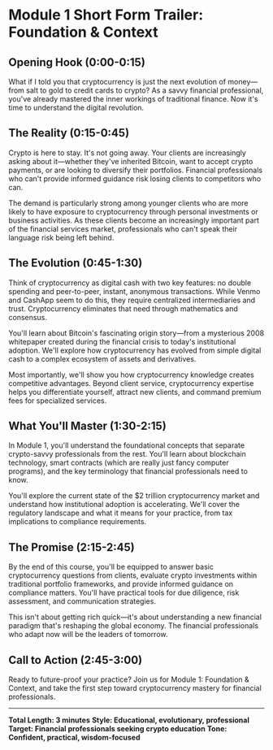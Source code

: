 # Module 1 Short Form Trailer: Foundation & Context

## Opening Hook (0:00-0:15)

What if I told you that cryptocurrency is just the next evolution of money—from salt to gold to credit cards to crypto? As a savvy financial professional, you've already mastered the inner workings of traditional finance. Now it's time to understand the digital revolution.

## The Reality (0:15-0:45)

Crypto is here to stay. It's not going away. Your clients are increasingly asking about it—whether they've inherited Bitcoin, want to accept crypto payments, or are looking to diversify their portfolios. Financial professionals who can't provide informed guidance risk losing clients to competitors who can.

The demand is particularly strong among younger clients who are more likely to have exposure to cryptocurrency through personal investments or business activities. As these clients become an increasingly important part of the financial services market, professionals who can't speak their language risk being left behind.

## The Evolution (0:45-1:30)

Think of cryptocurrency as digital cash with two key features: no double spending and peer-to-peer, instant, anonymous transactions. While Venmo and CashApp seem to do this, they require centralized intermediaries and trust. Cryptocurrency eliminates that need through mathematics and consensus.

You'll learn about Bitcoin's fascinating origin story—from a mysterious 2008 whitepaper created during the financial crisis to today's institutional adoption. We'll explore how cryptocurrency has evolved from simple digital cash to a complex ecosystem of assets and derivatives.

Most importantly, we'll show you how cryptocurrency knowledge creates competitive advantages. Beyond client service, cryptocurrency expertise helps you differentiate yourself, attract new clients, and command premium fees for specialized services.

## What You'll Master (1:30-2:15)

In Module 1, you'll understand the foundational concepts that separate crypto-savvy professionals from the rest. You'll learn about blockchain technology, smart contracts (which are really just fancy computer programs), and the key terminology that financial professionals need to know.

You'll explore the current state of the $2 trillion cryptocurrency market and understand how institutional adoption is accelerating. We'll cover the regulatory landscape and what it means for your practice, from tax implications to compliance requirements.

## The Promise (2:15-2:45)

By the end of this course, you'll be equipped to answer basic cryptocurrency questions from clients, evaluate crypto investments within traditional portfolio frameworks, and provide informed guidance on compliance matters. You'll have practical tools for due diligence, risk assessment, and communication strategies.

This isn't about getting rich quick—it's about understanding a new financial paradigm that's reshaping the global economy. The financial professionals who adapt now will be the leaders of tomorrow.

## Call to Action (2:45-3:00)

Ready to future-proof your practice? Join us for Module 1: Foundation & Context, and take the first step toward cryptocurrency mastery for financial professionals.

---

**Total Length: 3 minutes**
**Style: Educational, evolutionary, professional**
**Target: Financial professionals seeking crypto education**
**Tone: Confident, practical, wisdom-focused** 
